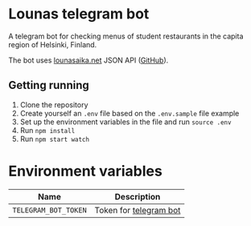 # Lounas telegram bot
A telegram bot for checking menus of student restaurants in the capita region of Helsinki, Finland.

The bot uses [lounasaika.net](http://lounasaika.net/) JSON API ([GitHub](https://github.com/paav-o/lounasaika)).

## Getting running
1. Clone the repository
2. Create yourself an `.env` file based on the `.env.sample` file example
3. Set up the environment variables in the file and run `source .env`
2. Run `npm install`
3. Run `npm start watch`

# Environment variables

Name                               | Description
-----------------------------------|-------------------------------------
`TELEGRAM_BOT_TOKEN`               | Token for [telegram bot](https://core.telegram.org/bots)